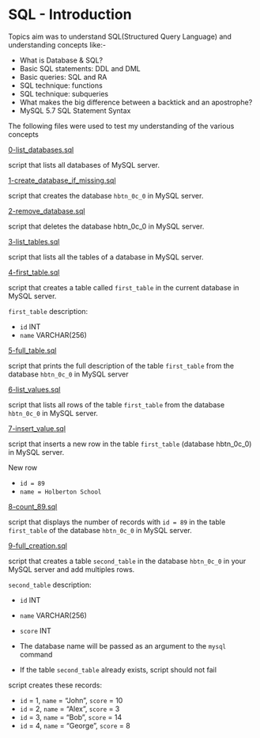 # SQL - Introduction

Topics aim was to understand SQL(Structured Query Language) and understanding concepts like:-

* What is Database & SQL?
* Basic SQL statements: DDL and DML
* Basic queries: SQL and RA
* SQL technique: functions
* SQL technique: subqueries
* What makes the big difference between a backtick and an apostrophe?
* MySQL 5.7 SQL Statement Syntax

The following files were used to test my understanding of the various concepts

[0-list_databases.sql](../0x0D-SQL_introduction/0-list_databases.sql)

script that lists all databases of MySQL server.

[1-create_database_if_missing.sql](../0x0D-SQL_introduction/1-create_database_if_missing.sql)

script that creates the database `hbtn_0c_0` in MySQL server.

[2-remove_database.sql](../0x0D-SQL_introduction/2-remove_database.sql)

script that deletes the database hbtn_0c_0 in MySQL server.

[3-list_tables.sql](../0x0D-SQL_introduction/3-list_tables.sql)

script that lists all the tables of a database in MySQL server.

[4-first_table.sql](../0x0D-SQL_introduction/4-first_table.sql)

script that creates a table called `first_table` in the current database in MySQL server.

`first_table` description:
* `id` INT
* `name` VARCHAR(256)

[5-full_table.sql](../0x0D-SQL_introduction/5-full_table.sql)

script that prints the full description of the table `first_table` from the database `hbtn_0c_0` in MySQL server

[6-list_values.sql](../0x0D-SQL_introduction/6-list_values.sql)

script that lists all rows of the table `first_table` from the database `hbtn_0c_0` in MySQL server.

[7-insert_value.sql](../0x0D-SQL_introduction/7-insert_value.sql)

script that inserts a new row in the table `first_table` (database hbtn_0c_0) in MySQL server.

New row
* `id = 89`
* `name = Holberton School`

[8-count_89.sql](../0x0D-SQL_introduction/8-count_89.sql)

script that displays the number of records with `id = 89` in the table `first_table` of the database `hbtn_0c_0` in MySQL server.

[9-full_creation.sql](../0x0D-SQL_introduction/9-full_creation.sql)

script that creates a table `second_table` in the database `hbtn_0c_0` in your MySQL server and add multiples rows.

`second_table` description:

* `id` INT
* `name` VARCHAR(256)
* `score` INT

* The database name will be passed as an argument to the `mysql` command
* If the table `second_table` already exists, script should not fail

script creates these records:

* `id` = 1, `name` = “John”, `score` = 10
* `id` = 2, `name` = “Alex”, `score` = 3
* `id` = 3, `name` = “Bob”, `score` = 14
* `id` = 4, `name` = “George”, `score` = 8

